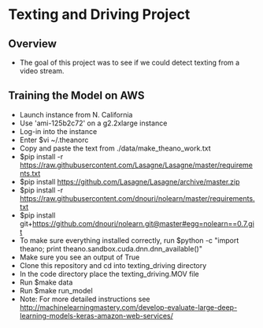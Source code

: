 
# Texting and Driving Project 

## Overview 
- The goal of this project was to see if we could detect texting from 
a video stream. 

## Training the Model on AWS 

- Launch instance from N. California 
- Use 'ami-125b2c72' on a g2.2xlarge instance 
- Log-in into the instance 
- Enter $vi ~/.theanorc
- Copy and paste the text from ./data/make_theano_work.txt 
- $pip install -r https://raw.githubusercontent.com/Lasagne/Lasagne/master/requirements.txt
- $pip install https://github.com/Lasagne/Lasagne/archive/master.zip
- $pip install -r https://raw.githubusercontent.com/dnouri/nolearn/master/requirements.txt
- $pip install git+https://github.com/dnouri/nolearn.git@master#egg=nolearn==0.7.git
- To make sure everything installed correctly, run $python -c "import theano; print theano.sandbox.cuda.dnn.dnn_available()"
- Make sure you see an output of True
- Clone this repository and cd into texting_driving directory 
- In the code directory place the texting_driving.MOV file
- Run $make data 
- Run $make run_model  
- Note: For more detailed instructions see http://machinelearningmastery.com/develop-evaluate-large-deep-learning-models-keras-amazon-web-services/
